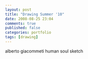 ```yaml
---
layout: post
title: "Drawing Summer '10"
date: 2008-08-25 23:04
comments: true
published: false
categories: portfolio
tags: [drawing] 
---
```







alberto giacommeti human soul sketch
